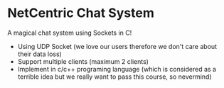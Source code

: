 # NetCentric Chat System

 A magical chat system using Sockets in C!
  - Using UDP Socket (we love our users therefore we don't care about their data loss)
  - Support multiple clients (maximum 2 clients)
  - Implement in c/c++ programing language (which is considered as a terrible idea but we really want to pass this course, so nevermind)
